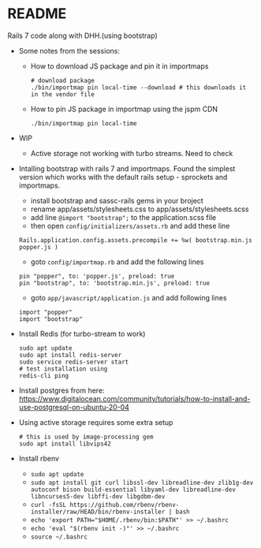 # README

Rails 7 code along with DHH.(using bootstrap)

* Some notes from the sessions:
  * How to download JS package and pin it in importmaps
    ```
    # download package
    ./bin/importmap pin local-time --download # this downloads it in the vendor file
    ```
  * How to pin JS package in importmap using the jspm CDN
    ```
    ./bin/importmap pin local-time
    ```

* WIP
  - Active storage not working with turbo streams. Need to check

* Intalling bootstrap with rails 7 and importmaps. Found the simplest version which works with the default rails setup - sprockets and importmaps.
    - install bootstrap and sassc-rails gems in your broject
    - rename app/assets/stylesheets.css to app/assets/stylesheets.scss
    - add line `@import "bootstrap";` to the application.scss file
    - then open `config/initializers/assets.rb` and add these line
    ```
    Rails.application.config.assets.precompile += %w( bootstrap.min.js popper.js )
    ```
    - goto `config/importmap.rb` and add the following lines
    ```
    pin "popper", to: 'popper.js', preload: true
    pin "bootstrap", to: 'bootstrap.min.js', preload: true
    ```
    - goto `app/javascript/application.js` and add following lines
    ```
    import "popper"
    import "bootstrap"
    ```
* Install Redis (for turbo-stream to work)
    ```
    sudo apt update
    sudo apt install redis-server
    sudo service redis-server start
    # test installation using
    redis-cli ping
    ```
* Install postgres from here: https://www.digitalocean.com/community/tutorials/how-to-install-and-use-postgresql-on-ubuntu-20-04
* Using active storage requires some extra setup
    ```
    # this is used by image-processing gem
    sudo apt install libvips42
    ```
* Install rbenv
    - `sudo apt update`
    - `sudo apt install git curl libssl-dev libreadline-dev zlib1g-dev autoconf bison build-essential libyaml-dev libreadline-dev libncurses5-dev libffi-dev libgdbm-dev`
    - `curl -fsSL https://github.com/rbenv/rbenv-installer/raw/HEAD/bin/rbenv-installer | bash`
    - `echo 'export PATH="$HOME/.rbenv/bin:$PATH"' >> ~/.bashrc`
    - `echo 'eval "$(rbenv init -)"' >> ~/.bashrc`
    - `source ~/.bashrc`

